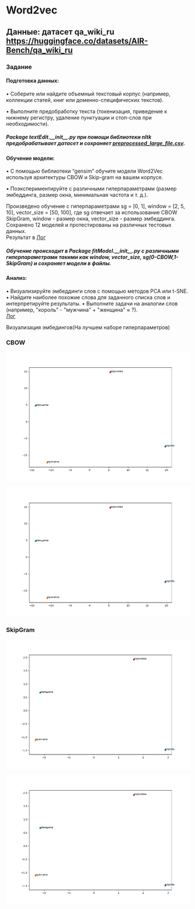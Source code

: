 # Word2vec
## Данные: датасет qa_wiki_ru https://huggingface.co/datasets/AIR-Bench/qa_wiki_ru
### Задание
#### Подготовка данных:
• Соберите или найдите объемный текстовый корпус (например,
коллекции статей, книг или доменно-специфических текстов).
  
• Выполните предобработку текста (токенизация, приведение к нижнему
регистру, удаление пунктуации и стоп-слов при необходимости).  
##### Package textEdit.\_\_init__.py при помощи библиотеки nltk предобрабатывает датасет и сохраняет [preprocessed_large_file.csv](textEdit/preprocessed_large_file.csv).  
#### Обучение модели:
• С помощью библиотеки “gensim” обучите модели Word2Vec используя
архитектуры CBOW и Skip-gram на вашем корпусе.  

• Поэкспериментируйте с различными гиперпараметрами (размер
эмбеддинга, размер окна, минимальная частота и т. д.).  
  
Произведено обучение с гиперпараметрами sg = [0, 1], window = [2, 5, 10], vector_size = [50, 100], где sg отвечает за использование
CBOW SkipGram, window - размер окна, vector_size - размер эмбеддинга.  
Сохранено 12 моделей и протестированы на различных тестовых данных.  
Результат в [Лог](mostSimilar/output.txt)
  
##### Обучение происходит в Package fitModel.\_\_init__.py с различными гиперпараметрами такими как window, vector_size, sg(0-CBOW,1-SkipGram) и сохраняет модели в файлы. 

#### Анализ:
• Визуализируйте эмбеддинги слов с помощью методов PCA или t-SNE.
• Найдите наиболее похожие слова для заданного списка слов и
интерпретируйте результаты.
• Выполните задачи на аналогии слов (например, "король" - "мужчина" +
"женщина" ≈ ?).  
  [Лог](mostSimilar/output.txt)  
  
Визуализация эмбедингов(На лучшем наборе гиперпараметров)
### CBOW  
![cbow_pca.png](showResult/cbow_pca.png)
  
![cbow_pca.png](showResult/cbow_pca.png)
### SkipGram  
![SkipGram.png](showResult/SkipGram.png)
  
![SkipGram.png](showResult/SkipGram.png)